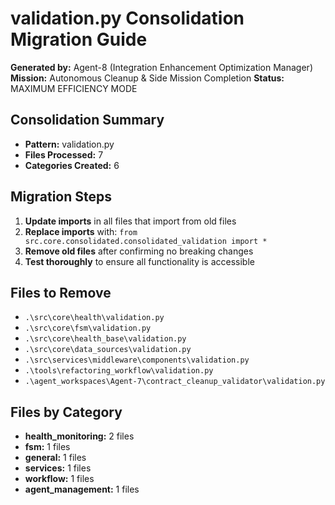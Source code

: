 # validation.py Consolidation Migration Guide

**Generated by:** Agent-8 (Integration Enhancement Optimization Manager)
**Mission:** Autonomous Cleanup & Side Mission Completion
**Status:** MAXIMUM EFFICIENCY MODE

## Consolidation Summary

- **Pattern:** validation.py
- **Files Processed:** 7
- **Categories Created:** 6

## Migration Steps

1. **Update imports** in all files that import from old files
2. **Replace imports** with: `from src.core.consolidated.consolidated_validation import *`
3. **Remove old files** after confirming no breaking changes
4. **Test thoroughly** to ensure all functionality is accessible

## Files to Remove

- `.\src\core\health\validation.py`
- `.\src\core\fsm\validation.py`
- `.\src\core\health_base\validation.py`
- `.\src\core\data_sources\validation.py`
- `.\src\services\middleware\components\validation.py`
- `.\tools\refactoring_workflow\validation.py`
- `.\agent_workspaces\Agent-7\contract_cleanup_validator\validation.py`

## Files by Category

- **health_monitoring:** 2 files
- **fsm:** 1 files
- **general:** 1 files
- **services:** 1 files
- **workflow:** 1 files
- **agent_management:** 1 files
